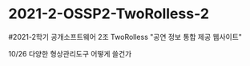 # 2021-2-OSSP2-TwoRolless-2
#2021-2학기 공개소프트웨어 2조 TwoRolless "공연 정보 통합 제공 웹사이트"

10/26
다양한 형상관리도구 어떻게 쓸건가